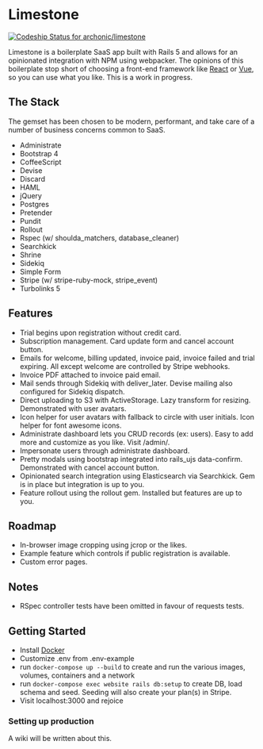 # Limestone
[ ![Codeship Status for archonic/limestone](https://app.codeship.com/projects/0e5987c0-e048-0135-9d79-3ee50941199c/status?branch=master)](https://app.codeship.com/projects/266527)

Limestone is a boilerplate SaaS app built with Rails 5 and allows for an opinionated integration with NPM using webpacker. The opinions of this boilerplate stop short of choosing a front-end framework like [React](https://facebook.github.io/react/) or [Vue](https://vuejs.org/), so you can use what you like. This is a work in progress.

## The Stack
The gemset has been chosen to be modern, performant, and take care of a number of business concerns common to SaaS.
* Administrate
* Bootstrap 4
* CoffeeScript
* Devise
* Discard
* HAML
* jQuery
* Postgres
* Pretender
* Pundit
* Rollout
* Rspec (w/ shoulda_matchers, database_cleaner)
* Searchkick
* Shrine
* Sidekiq
* Simple Form
* Stripe (w/ stripe-ruby-mock, stripe_event)
* Turbolinks 5

## Features
* Trial begins upon registration without credit card.
* Subscription management. Card update form and cancel account button.
* Emails for welcome, billing updated, invoice paid, invoice failed and trial expiring. All except welcome are controlled by Stripe webhooks.
* Invoice PDF attached to invoice paid email.
* Mail sends through Sidekiq with deliver_later. Devise mailing also configured for Sidekiq dispatch.
* Direct uploading to S3 with ActiveStorage. Lazy transform for resizing. Demonstrated with user avatars.
* Icon helper for user avatars with fallback to circle with user initials. Icon helper for font awesome icons.
* Administrate dashboard lets you CRUD records (ex: users). Easy to add more and customize as you like. Visit /admin/.
* Impersonate users through administrate dashboard.
* Pretty modals using bootstrap integrated into rails_ujs data-confirm. Demonstrated with cancel account button.
* Opinionated search integration using Elasticsearch via Searchkick. Gem is in place but integration is up to you.
* Feature rollout using the rollout gem. Installed but features are up to you.

## Roadmap
* In-browser image cropping using jcrop or the likes.
* Example feature which controls if public registration is available.
* Custom error pages.

## Notes
* RSpec controller tests have been omitted in favour of requests tests.

## Getting Started
* Install [Docker](https://docs.docker.com/engine/installation/)
* Customize .env from .env-example
* run `docker-compose up --build` to create and run the various images, volumes, containers and a network
* run `docker-compose exec website rails db:setup` to create DB, load schema and seed. Seeding will also create your plan(s) in Stripe.
* Visit localhost:3000 and rejoice

### Setting up production
A wiki will be written about this.
